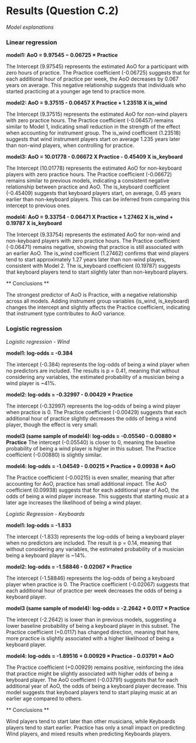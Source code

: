 # Results (Question C.2) #
*Model explanations*

### Linear regression ###

**model1: AoO = 9.97545 − 0.06725 × Practice**

The Intercept (9.97545) represents the estimated AoO for a participant with zero hours of practice.
The Practice coefficient (-0.06725) suggests that for each additional hour of practice per week, the AoO decreases by 0.067 years on average.
This negative relationship suggests that individuals who started practicing at a younger age tend to practice more.

**model2: AoO = 9.37515 - 0.06457 X Practice + 1.23518 X is_wind**

The Intercept (9.37515) represents the estimated AoO for non-wind players with zero practice hours.
The Practice coefficient (-0.06457) remains similar to Model 1, indicating small reduction in the strength of the effect when accounting for instrument group.
The is_wind coefficient (1.23518) suggests that wind instrument players start on average 1.235 years later than non-wind players, when controlling for practice.

**model3: AoO = 10.01778 - 0.06672 X Practice - 0.45409 X is_keyboard**

The Intercept (10.01778) represents the estimated AoO for non-keyboard players with zero practice hours.
The Practice coefficient (-0.06672) remains similar to previous models, indicating a consistent negative relationship between practice and AoO.
The is_keyboard coefficient (-0.45409) suggests that keyboard players start, on average, 0.45 years earlier than non-keyboard players. This can be inferred from comparing this intercept to previous ones.

**model4: AoO = 9.33754 - 0.06471 X Practice + 1.27462 X is_wind + 0.19787 X is_keyboard**

The Intercept (9.33754) represents the estimated AoO for non-wind and non-keyboard players with zero practice hours.
The Practice coefficient (-0.06471) remains negative, showing that practice is still associated with an earlier AoO.
The is_wind coefficient (1.27462) confirms that wind players tend to start approximately 1.27 years later than non-wind players, consistent with Model 2.
The is_keyboard coefficient (0.19787) suggests that keyboard players tend to start slightly later than non-keyboard players.

** Conclusions **

The strongest predictor of AoO is Practice, with a negative relationship across all models.
Adding instrument group variables (is_wind, is_keyboard) changes the intercept and slightly affects the Practice coefficient, indicating that instrument type contributes to AoO variance.


### Logistic regression ###
*Logistic regression - Wind*

**model1: log-odds = -0.384**

The intercept (-0.384) represents the log-odds of being a wind player when no predictors are included.
The results is p = 0.41, meaning that without considering any variables, the estimated probability of a musician being a wind player is ~41%.

**model2: log-odds = -0.32997 - 0.00429 × Practice**

The intercept (-0.32997) represents the log-odds of being a wind player when practice is 0.
The Practice coefficient (-0.00429) suggests that each additional hour of practice slightly decreases the odds of being a wind player, though the effect is very small.

**model3 (same sample of model4): log-odds = -0.05540 - 0.00880 × Practice**
The intercept (-0.05540) is closer to 0, meaning the baseline probability of being a wind player is higher in this subset.
The Practice coefficient (-0.00880) is slightly similar.

**model4: log-odds = -1.04549 - 0.00215 × Practice + 0.09938 × AoO**

The Practice coefficient (-0.00215) is even smaller, meaning that after accounting for AoO, practice has small additional impact.
The AoO coefficient (0.09938) suggests that for each additional year of AoO, the odds of being a wind player increase.
This suggests that starting music at a later age increases the likelihood of being a wind player.


*Logistic Regression - Keyboards*

**model1: log-odds = -1.833**

The intercept (-1.833) represents the log-odds of being a keyboard player when no predictors are included.
The result is p = 0.14, meaning that without considering any variables, the estimated probability of a musician being a keyboard player is ~14%.

**model2: log-odds = -1.58846 - 0.02067 × Practice**

The intercept (-1.58846) represents the log-odds of being a keyboard player when practice is 0.
The Practice coefficient (-0.02067) suggests that each additional hour of practice per week decreases the odds of being a keyboard player.

**model3 (same sample of model4): log-odds = -2.2642 + 0.0117 × Practice**

The intercept (-2.2642) is lower than in previous models, suggesting a lower baseline probability of being a keyboard player in this subset.
The Practice coefficient (+0.0117) has changed direction, meaning that here, more practice is slightly associated with a higher likelihood of being a keyboard player.

**model4: log-odds = -1.89516 + 0.00929 × Practice - 0.03791 × AoO**

The Practice coefficient (+0.00929) remains positive, reinforcing the idea that practice might be slightly associated with higher odds of being a keyboard player.
The AoO coefficient (-0.03791) suggests that for each additional year of AoO, the odds of being a keyboard player decrease.
This model suggests that keyboard players tend to start playing music at an earlier age compared to others.

** Conclusions **

Wind players tend to start later than other musicians, while Keyboards players tend to start earlier.
Practice has only a small impact on predicting Wind players, and mixed results when predicting Keyboards players.
